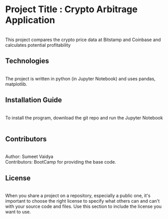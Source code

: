 # Project Title : Crypto Arbitrage Application 
<br/>
This project compares the crypto price data at Bitstamp and Coinbase and calculates potential profitability 
<br/>

## Technologies 
<br/>
The project is written in python (in Jupyter Notebook) and uses pandas, matplotlib.
<br/>


## Installation Guide  
<br/>
To install the program, download the git repo and run the Jupyter Notebook
<br/>

<br/>


## Contributors 
<br/>
Author: Sumeet Vaidya
<br/>
Contributors: BootCamp for providing the base code.
<br/>


## License 
<br/>
When you share a project on a repository, especially a public one, it's important to choose the right license to specify what others can and can't with your source code and files. Use this section to include the license you want to use.
